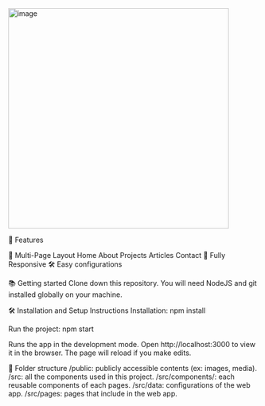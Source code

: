 <img width="443" alt="image" src="https://github.com/ChaitanyaAnnamreddy/Portfolio-using-React/assets/120272918/fd05cd93-ce3b-4fb4-9605-f9bb3c7cdcd6">


📙 Features

📖 Multi-Page Layout
Home
About
Projects
Articles
Contact
📱 Fully Responsive
🛠 Easy configurations

📚 Getting started
Clone down this repository. You will need NodeJS and git installed globally on your machine.

🛠 Installation and Setup Instructions
Installation: npm install

Run the project: npm start

Runs the app in the development mode.
Open http://localhost:3000 to view it in the browser. The page will reload if you make edits.

📁 Folder structure
/public: publicly accessible contents (ex: images, media).
/src: all the components used in this project.
/src/components/: each reusable components of each pages.
/src/data: configurations of the web app.
/src/pages: pages that include in the web app.
